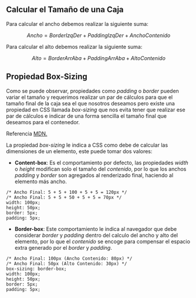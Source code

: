 ## Calcular el Tamaño de una Caja

Para calcular el ancho debemos realizar la siguiente suma:

$$
Ancho = BorderIzqDer + PaddingIzqDer + AnchoContenido
$$

Para calcular el alto debemos realizar la siguiente suma:

$$
Alto = BorderArrAba + PaddingArrAba + AltoContenido
$$
## Propiedad Box-Sizing

Como se puede observar, propiedades como *padding* o *border* pueden variar el tamaño y requerimos realizar un par de cálculos para que el tamaño final de la caja sea el que nosotros deseamos pero existe una propiedad en CSS llamada *box-sizing* que nos evita tener que realizar ese par de cálculos e indicar de una forma sencilla el tamaño final que deseamos para el contenedor.

Referencia [MDN.](https://developer.mozilla.org/en-US/docs/Web/CSS/box-sizing)

La propiedad *box-sizing* le indica a CSS como debe de calcular las dimensiones de un elemento, este puede tomar dos valores:

- **Content-box**: Es el comportamiento por defecto, las propiedades *width* o *height* modifican solo el tamaño del *contenido*, por lo que los anchos *padding* y *border* son agregados al renderizado final, haciendo al elemento más ancho.

```
/* Ancho Final: 5 + 5 + 100 + 5 + 5 = 120px */
/* Ancho Final: 5 + 5 + 50 + 5 + 5 = 70px */
width: 100px;
height: 50px;
border: 5px;
padding: 5px;
```

- **Border-box**: Este comportamiento le indica al navegador que debe considerar *border* y *padding* dentro del calculo del ancho y alto del elemento, por lo que el *contenido* se encoge para compensar el espacio extra generado por el *border* y *padding*.

```
/* Ancho Final: 100px (Ancho Contenido: 80px) */
/* Ancho Final: 50px (Alto Contenido: 30px) */
box-sizing: border-box;
width: 100px;
height: 50px;
border: 5px;
padding: 5px;
```
